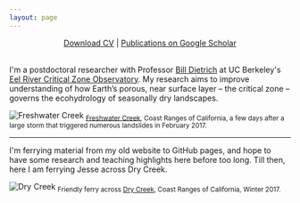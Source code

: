 ```yaml
---
layout: page
---
```


<p align="center">
  <!-- <a href="#research">Research</a> | -->
  <a href="https://www.dropbox.com/s/nvjg9o230v6sgqh/dralleCV.pdf?dl=0">Download CV</a> |
  <a href="https://scholar.google.com/citations?user=aTBY7vAAAAAJ&hl=en">Publications on Google Scholar</a>
  <br><br>
</p>


I'm a postdoctoral researcher with Professor [Bill Dietrich](http://vcresearch.berkeley.edu/faculty/william-e-dietrich) at UC Berkeley's [Eel River Critical Zone Observatory](http://criticalzone.org/eel/). My research aims to improve understanding of how Earth’s porous, near surface layer – the critical zone – governs the ecohydrology of seasonally dry landscapes. 

![](../assets/coast.JPG "Freshwater Creek")
<sub>[Freshwater Creek](https://goo.gl/maps/WHKbuRm5bNJ2), Coast Ranges of California, a few days after a large storm that triggered numerous landslides in February 2017.</sub>

---

I'm ferrying material from my old website to GitHub pages, and hope to have some research and teaching highlights here before too long. Till then, here I am ferrying Jesse across Dry Creek. 

![](../assets/ferry.jpg "Dry Creek")
<sub>Friendly ferry across [Dry Creek](https://goo.gl/maps/kyV2hX9eAQ32), Coast Ranges of California, Winter 2017.</sub>


